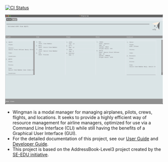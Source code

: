 [![CI Status](https://github.com/se-edu/addressbook-level3/workflows/Java%20CI/badge.svg)](https://github.com/AY2223S2-CS2103T-W11-1/tp.git)

<img src = "docs/images/Ui.png" alt="Wingman Ui">

* Wingman is a modal manager for managing airplanes, pilots, crews, flights, and locations. It seeks to provide a highly efficient way of resource management for airline managers, optimized for use via a Command Line Interface (CLI) while still having the benefits of a Graphical User Interface (GUI).
* For the detailed documentation of this project, see our [User Guide](https://github.com/AY2223S2-CS2103T-W11-1/tp/blob/master/docs/UserGuide.md) and [Developer Guide](https://github.com/AY2223S2-CS2103T-W11-1/tp/blob/master/docs/DeveloperGuide.md).
* This project is based on the AddressBook-Level3 project created by the [SE-EDU initiative](https://se-education.org).
